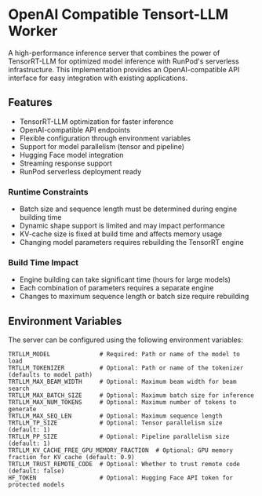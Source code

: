 

<h1>OpenAI Compatible Tensort-LLM Worker </h1>
A high-performance inference server that combines the power of TensorRT-LLM for optimized model inference with RunPod's serverless infrastructure. This implementation provides an OpenAI-compatible API interface for easy integration with existing applications.

## Features

- TensorRT-LLM optimization for faster inference
- OpenAI-compatible API endpoints
- Flexible configuration through environment variables
- Support for model parallelism (tensor and pipeline)
- Hugging Face model integration
- Streaming response support
- RunPod serverless deployment ready

### Runtime Constraints
- Batch size and sequence length must be determined during engine building time
- Dynamic shape support is limited and may impact performance
- KV-cache size is fixed at build time and affects memory usage
- Changing model parameters requires rebuilding the TensorRT engine

### Build Time Impact
- Engine building can take significant time (hours for large models)
- Each combination of parameters requires a separate engine
- Changes to maximum sequence length or batch size require rebuilding

## Environment Variables

The server can be configured using the following environment variables:

```plaintext
TRTLLM_MODEL              # Required: Path or name of the model to load
TRTLLM_TOKENIZER          # Optional: Path or name of the tokenizer (defaults to model path)
TRTLLM_MAX_BEAM_WIDTH     # Optional: Maximum beam width for beam search
TRTLLM_MAX_BATCH_SIZE     # Optional: Maximum batch size for inference
TRTLLM_MAX_NUM_TOKENS     # Optional: Maximum number of tokens to generate
TRTLLM_MAX_SEQ_LEN        # Optional: Maximum sequence length
TRTLLM_TP_SIZE            # Optional: Tensor parallelism size (default: 1)
TRTLLM_PP_SIZE            # Optional: Pipeline parallelism size (default: 1)
TRTLLM_KV_CACHE_FREE_GPU_MEMORY_FRACTION  # Optional: GPU memory fraction for KV cache (default: 0.9)
TRTLLM_TRUST_REMOTE_CODE  # Optional: Whether to trust remote code (default: false)
HF_TOKEN                  # Optional: Hugging Face API token for protected models
